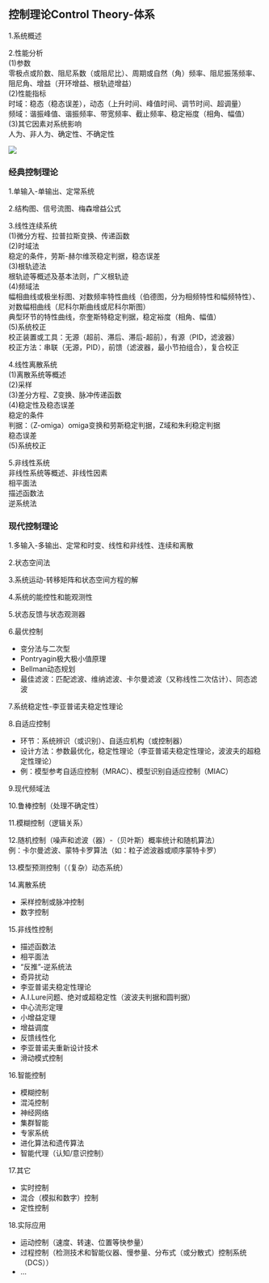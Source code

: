 ## 控制理论Control Theory-体系

1.系统概述

2.性能分析  
(1)参数  
零极点或阶数、阻尼系数（或阻尼比）、周期或自然（角）频率、阻尼振荡频率、阻尼角、增益（开环增益、根轨迹增益）  
(2)性能指标  
时域：稳态（稳态误差），动态（上升时间、峰值时间、调节时间、超调量）  
频域：谐振峰值、谐振频率、带宽频率、截止频率、稳定裕度（相角、幅值）  
(3)其它因素对系统影响  
人为、非人为、确定性、不确定性

![](https://veritas-lux.github.io/c2d.png)

### 经典控制理论

1.单输入-单输出、定常系统

2.结构图、信号流图、梅森增益公式

3.线性连续系统  
(1)微分方程、拉普拉斯变换、传递函数  
(2)时域法  
稳定的条件，劳斯-赫尔维茨稳定判据，稳态误差  
(3)根轨迹法  
根轨迹等概述及基本法则，广义根轨迹  
(4)频域法  
幅相曲线或极坐标图、对数频率特性曲线（伯德图，分为相频特性和幅频特性）、对数幅相曲线（尼科尔斯曲线或尼科尔斯图）  
典型环节的特性曲线，奈奎斯特稳定判据，稳定裕度（相角、幅值）  
(5)系统校正  
校正装置或工具：无源（超前、滞后、滞后-超前），有源（PID，滤波器）  
校正方法：串联（无源，PID），前馈（滤波器，最小节拍组合），复合校正

4.线性离散系统  
(1)离散系统等概述  
(2)采样  
(3)差分方程、Z变换、脉冲传递函数  
(4)稳定性及稳态误差  
稳定的条件  
判据：（Z-omiga）omiga变换和劳斯稳定判据，Z域和朱利稳定判据  
稳态误差  
(5)系统校正

5.非线性系统  
非线性系统等概述、非线性因素  
相平面法  
描述函数法  
逆系统法

### 现代控制理论

1.多输入-多输出、定常和时变、线性和非线性、连续和离散

2.状态空间法

3.系统运动-转移矩阵和状态空间方程的解

4.系统的能控性和能观测性

5.状态反馈与状态观测器

6.最优控制
- 变分法与二次型
- Pontryagin极大极小值原理
- Bellman动态规划
- 最佳滤波：匹配滤波、维纳滤波、卡尔曼滤波（又称线性二次估计）、同态滤波

7.系统稳定性-李亚普诺夫稳定性理论

8.自适应控制
- 环节：系统辨识（或识别）、自适应机构（或控制器）
- 设计方法：参数最优化，稳定性理论（李亚普诺夫稳定性理论，波波夫的超稳定性理论）
- 例：模型参考自适应控制（MRAC）、模型识别自适应控制（MIAC）

9.现代频域法

10.鲁棒控制（处理不确定性）

11.模糊控制（逻辑关系）

12.随机控制（噪声和滤波（器）-（贝叶斯）概率统计和随机算法）  
例：卡尔曼滤波、蒙特卡罗算法（如：粒子滤波器或顺序蒙特卡罗）

13.模型预测控制（（复杂）动态系统）

14.离散系统
- 采样控制或脉冲控制
- 数字控制

15.非线性控制
- 描述函数法
- 相平面法
- “反推”-逆系统法
- 奇异扰动
- 李亚普诺夫稳定性理论
- A.I.Lure问题、绝对或超稳定性（波波夫判据和圆判据）
- 中心流形定理
- 小增益定理
- 增益调度
- 反馈线性化
- 李亚普诺夫重新设计技术
- 滑动模式控制

16.智能控制
- 模糊控制
- 混沌控制
- 神经网络
- 集群智能
- 专家系统
- 进化算法和遗传算法
- 智能代理（认知/意识控制）

17.其它
- 实时控制
- 混合（模拟和数字）控制
- 定性控制

18.实际应用
- 运动控制（速度、转速、位置等快参量）
- 过程控制（检测技术和智能仪器、慢参量、分布式（或分散式）控制系统（DCS））
- ...

